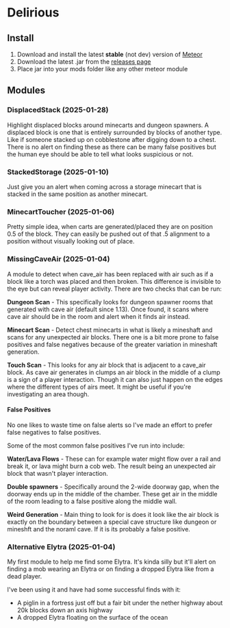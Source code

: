 # Delirious

## Install

1. Download and install the latest **stable** (not dev) version of [Meteor](https://meteorclient.com/)
2. Download the latest .jar from the [releases page](https://github.com/underscore-zi/delirious/releases)
3. Place jar into your mods folder like any other meteor module

## Modules

### DisplacedStack (2025-01-28)

Highlight displaced blocks around minecarts and dungeon spawners. A displaced block is one that is entirely surrounded by
blocks of another type. Like if someone stacked up on cobblestone after digging down to a chest. There is no alert on 
finding these as there can be many false positives but the human eye should be able to tell what looks suspicious or not.

### StackedStorage (2025-01-10)

Just give you an alert when coming across a storage minecart that is stacked in the same position as another minecart.

### MinecartToucher (2025-01-06)

Pretty simple idea, when carts are generated/placed they are on position 0.5 of the block. They can easily be pushed out
of that .5 alignment to a position without visually looking out of place.

### MissingCaveAir (2025-01-04)

A module to detect when cave_air has been replaced with air such as if a block like a torch was placed and then broken.
This difference is invisible to the eye but can reveal player activity. There are two checks that can be run:

**Dungeon Scan** - This specifically looks for dungeon spawner rooms that generated with cave air (default since 1.13).
Once found, it scans where cave air should be in the room and alert when it finds air instead.

**Minecart Scan** - Detect chest minecarts in what is likely a mineshaft and scans for any unexpected air blocks. There 
one is a bit more prone to false positives and false negatives because of the greater variation in mineshaft generation.

**Touch Scan** - This looks for any air block that is adjacent to a cave_air block. As cave air generates in clumps an 
air block in the middle of a clump is a sign of a player interaction. Though it can also just happen on the edges where
the different types of airs meet. It might be useful if you're investigating an area though.

#### False Positives

No one likes to waste time on false alerts so I've made an effort to prefer false negatives to false positives. 

Some of the most common false positives I've run into include:

**Water/Lava Flows** - These can for example water might flow over a rail and break it, or lava might burn a cob web. 
The result being an unexpected air block that wasn't player interaction. 

**Double spawners** - Specifically around the 2-wide doorway gap, when the doorway ends up in the middle of the chamber.
These get air in the middle of the room leading to a false positive along the middle wall.

**Weird Generation** - Main thing to look for is does it look like the air block is exactly on the boundary between a
special cave structure like dungeon or mineshft and the noraml cave. If it is its probably a false positive.

### Alternative Elytra (2025-01-04)

My first module to help me find some Elytra. It's kinda silly but it'll alert on finding a mob wearing an Elytra or on 
finding a dropped Elytra like from a dead player.

I've been using it and have had some successful finds with it:
 - A piglin in a fortress just off but a fair bit under the nether highway about 20k blocks down an axis highway
 - A dropped Elytra floating on the surface of the ocean
